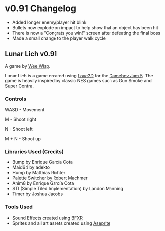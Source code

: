 # v0.91 Changelog
- Added longer enemy/player hit blink
- Bullets now explode on impact to help show that an object has been hit
- There is now a "Congrats you win!" screen after defeating the final boss
- Made a small change to the player walk cycle

## Lunar Lich v0.91
A game by [Wee Wisp](https://negative-josh.itch.io/).


Lunar Lich is a game created using [Love2D](https://love2d.org/) for the [Gameboy Jam 5](https://itch.io/jam/gbjam-5).
The game is heavily inspired by classic NES games such as Gun Smoke and Super Contra.

### Controls
WASD - Movement

M - Shoot right

N - Shoot left

M + N - Shoot up

### Libraries Used (Credits)
- Bump by Enrique García Cota
- Maid64 by adekto
- Hump by Matthias Richter
- Palette Switcher by Robert Machmer
- Anim8 by Enrique García Cota
- STI (Simple Tiled Implementation) by Landon Manning
- Timer by Joshua Jacobs

### Tools Used
- Sound Effects created using [BFXR](http://www.bfxr.net/)
- Sprites and all art assets created using [Aseprite](http://www.aseprite.org/)
